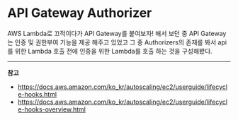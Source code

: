 # API Gateway Authorizer


AWS Lambda로 끄적이다가 API Gateway를 붙여보자! 해서 보던 중 API Gateway는 인증 및 권한부여 기능을 제공 해주고 있었고 그 중 Authorizers의 존재를 봐서 api를 위한 Lambda 호출 전에 인증을 위한 Lambda를 호출 하는 것을 구성해봤다.

<!--more-->

---

**참고**

* https://docs.aws.amazon.com/ko_kr/autoscaling/ec2/userguide/lifecycle-hooks.html
* https://docs.aws.amazon.com/ko_kr/autoscaling/ec2/userguide/lifecycle-hooks-overview.html
